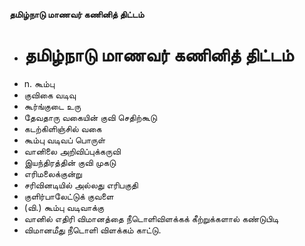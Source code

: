 **தமிழ்நாடு மாணவர் கணினித் திட்டம்**
- # தமிழ்நாடு மாணவர் கணினித் திட்டம்
- n. கூம்பு
- குவிகை வடிவு
- கூர்ங்குடை உரு
- தேவதாரு வகையின் குவி செதிற்கூடு
- கடற்கிளிஞ்சில் வகை
- கூம்பு வடிவப் பொருள்
- வானிலை அறிவிப்புக்கருவி
- இயந்திரத்தின் குவி முகடு
- எரிமலைக்குன்று
- சரிவினடியில் அல்லது எரிபகுதி
- குளிர்பாலேட்டுக் குவளை
- (வி.) கூம்பு வடிவாக்கு
- வானில் எதிரி விமானத்தை நீடொளிவிளக்கக் கீற்றுக்களால் கண்டுபிடி
- விமானமீது நீடொளி விளக்கம் காட்டு.

